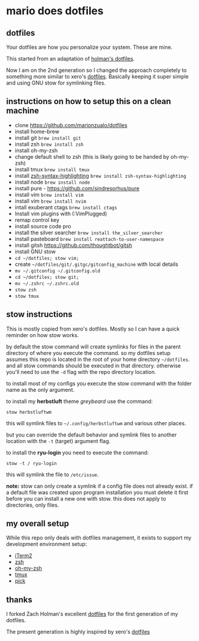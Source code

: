 # mario does dotfiles

## dotfiles

Your dotfiles are how you personalize your system. These are mine.

This started from an adaptation of [holman's dotfiles](https://github.com/holman/dotfiles).

Now I am on the 2nd generation so I changed the approach completely to something more similar to xero's [dotfiles](https://github.com/xero/dotfiles).
Basically keeping it super simple and using GNU stow for symlinking files.

## instructions on how to setup this on a clean machine
 - clone https://github.com/marionzualo/dotfiles
 - install home-brew
 - install git  `brew install git`
 - install zsh `brew install zsh`
 - install oh-my-zsh
 - change default shell to zsh (this is likely going to be handed by oh-my-zsh)
 - install tmux `brew install tmux`
 - install [zsh-syntax-highlighting](https://github.com/zsh-users/zsh-syntax-highlighting) `brew install zsh-syntax-highlighting`
 - install node `brew install node`
 - install pure - https://github.com/sindresorhus/pure
 - install vim `brew install vim`
 - install vim `brew install nvim`
 - intall exuberant ctags `brew install ctags`
 - Install vim plugins with (:VimPlugged)
 - remap control key
 - install source code pro
 - install the silver searcher `brew install the_silver_searcher`
 - install pasteboard `brew install reattach-to-user-namespace`
 - install gitsh https://github.com/thoughtbot/gitsh
 - install GNU stow
 - `cd ~/dotfiles; stow vim;`
 - create `~/dotfiles/git/.gitgc/gitconfig_machine` with local details
 - `mv ~/.gitconfig ~/.gitconfig.old`
 - `cd ~/dotfiles; stow git;`
 - `mv ~/.zshrc ~/.zshrc.old`
 - `stow zsh`
 - `stow tmux`

## stow instructions
This is mostly copied from xero's dotfiles. Mostly so I can have a quick reminder on how stow works.

by default the stow command will create symlinks for files in the parent directory of where you execute the command. so my dotfiles setup assumes this repo is located in the root of your home directory `~/dotfiles`. and all stow commands should be executed in that directory. otherwise you'll need to use the `-d` flag with the repo directory location.

to install most of my configs you execute the stow command with the folder name as the only argument.

to install my **herbstluft** theme _greybeard_ use the command:

`stow herbstluftwm`

this will symlink files to `~/.config/herbstluftwm` and various other places.

but you can override the default behavior and symlink files to another location with the `-t` (target) argument flag.

to install the **ryu-login** you need to execute the command:

`stow -t / ryu-login`

this will symlink the file to `/etc/issue`.

**note:** stow can only create a symlink if a config file does not already exist. if a default file was created upon program installation you must delete it first before you can install a new one with stow. this does not apply to directories, only files.

## my overall setup

While this repo only deals with dotfiles management, it exists to support my development
environment setup:
+ [iTerm2](http://iterm2.com/)
+ [zsh](http://code.joejag.com/2014/why-zsh.html)
+ [oh-my-zsh](https://github.com/robbyrussell/oh-my-zsh)
+ [tmux](http://aokolish.me/blog/2013/02/12/using-tmux-and-tmuxinator/)
+ [pick](https://github.com/thoughtbot/pick)

## thanks

I forked Zach Holman's excellent [dotfiles](https://github.com/holman/dotfiles) for the first generation of my dotfiles.

The present generation is highly inspired by xero's [dotfiles](https://github.com/xero/dotfiles)

